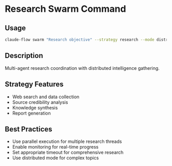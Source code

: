 # Research Swarm Command

## Usage
```bash
claude-flow swarm "Research objective" --strategy research --mode distributed
```

## Description
Multi-agent research coordination with distributed intelligence gathering.

## Strategy Features
- Web search and data collection
- Source credibility analysis
- Knowledge synthesis
- Report generation

## Best Practices
- Use parallel execution for multiple research threads
- Enable monitoring for real-time progress
- Set appropriate timeout for comprehensive research
- Use distributed mode for complex topics
